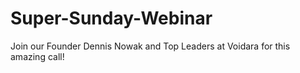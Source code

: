 # Super-Sunday-Webinar
Join our Founder Dennis Nowak and Top Leaders at Voidara for this amazing call!
